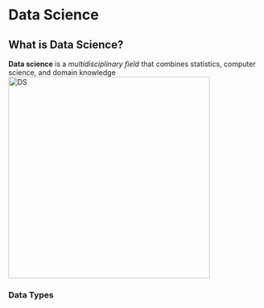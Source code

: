# Data Science
## What is Data Science?
**Data science** is a *multidisciplinary field* that combines statistics, computer science, and domain knowledge
<img width="400" alt="DS" src="https://github.com/user-attachments/assets/f80cbc3c-0a71-4dae-b597-b0ea6bd42a45">


###  Data Types
